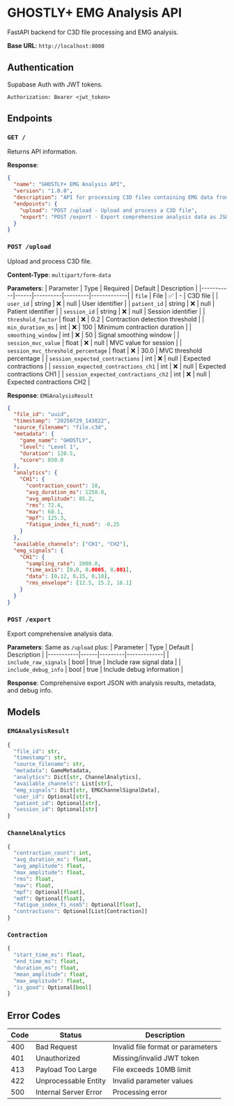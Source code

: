 # GHOSTLY+ EMG Analysis API

FastAPI backend for C3D file processing and EMG analysis.

**Base URL**: `http://localhost:8000`

## Authentication

Supabase Auth with JWT tokens.

```http
Authorization: Bearer <jwt_token>
```

## Endpoints

### `GET /`

Returns API information.

**Response**:
```json
{
  "name": "GHOSTLY+ EMG Analysis API",
  "version": "1.0.0",
  "description": "API for processing C3D files containing EMG data from the GHOSTLY rehabilitation game",
  "endpoints": {
    "upload": "POST /upload - Upload and process a C3D file",
    "export": "POST /export - Export comprehensive analysis data as JSON"
  }
}
```

### `POST /upload`

Upload and process C3D file.

**Content-Type**: `multipart/form-data`

**Parameters**:
| Parameter | Type | Required | Default | Description |
|-----------|------|----------|---------|-------------|
| `file` | File | ✅ | - | C3D file |
| `user_id` | string | ❌ | null | User identifier |
| `patient_id` | string | ❌ | null | Patient identifier |
| `session_id` | string | ❌ | null | Session identifier |
| `threshold_factor` | float | ❌ | 0.2 | Contraction detection threshold |
| `min_duration_ms` | int | ❌ | 100 | Minimum contraction duration |
| `smoothing_window` | int | ❌ | 50 | Signal smoothing window |
| `session_mvc_value` | float | ❌ | null | MVC value for session |
| `session_mvc_threshold_percentage` | float | ❌ | 30.0 | MVC threshold percentage |
| `session_expected_contractions` | int | ❌ | null | Expected contractions |
| `session_expected_contractions_ch1` | int | ❌ | null | Expected contractions CH1 |
| `session_expected_contractions_ch2` | int | ❌ | null | Expected contractions CH2 |

**Response**: `EMGAnalysisResult`
```json
{
  "file_id": "uuid",
  "timestamp": "20250729_143022",
  "source_filename": "file.c3d",
  "metadata": {
    "game_name": "GHOSTLY",
    "level": "Level 1",
    "duration": 120.5,
    "score": 850.0
  },
  "analytics": {
    "CH1": {
      "contraction_count": 18,
      "avg_duration_ms": 1250.0,
      "avg_amplitude": 85.2,
      "rms": 72.4,
      "mav": 68.1,
      "mpf": 125.3,
      "fatigue_index_fi_nsm5": -0.25
    }
  },
  "available_channels": ["CH1", "CH2"],
  "emg_signals": {
    "CH1": {
      "sampling_rate": 2000.0,
      "time_axis": [0.0, 0.0005, 0.001],
      "data": [0.12, 0.15, 0.18],
      "rms_envelope": [12.5, 15.2, 18.1]
    }
  }
}
```

### `POST /export`

Export comprehensive analysis data.

**Parameters**: Same as `/upload` plus:
| Parameter | Type | Default | Description |
|-----------|------|---------|-------------|
| `include_raw_signals` | bool | true | Include raw signal data |
| `include_debug_info` | bool | true | Include debug information |

**Response**: Comprehensive export JSON with analysis results, metadata, and debug info.

## Models

### `EMGAnalysisResult`
```python
{
  "file_id": str,
  "timestamp": str,
  "source_filename": str,
  "metadata": GameMetadata,
  "analytics": Dict[str, ChannelAnalytics],
  "available_channels": List[str],
  "emg_signals": Dict[str, EMGChannelSignalData],
  "user_id": Optional[str],
  "patient_id": Optional[str],
  "session_id": Optional[str]
}
```

### `ChannelAnalytics`
```python
{
  "contraction_count": int,
  "avg_duration_ms": float,
  "avg_amplitude": float,
  "max_amplitude": float,
  "rms": float,
  "mav": float,
  "mpf": Optional[float],
  "mdf": Optional[float],
  "fatigue_index_fi_nsm5": Optional[float],
  "contractions": Optional[List[Contraction]]
}
```

### `Contraction`
```python
{
  "start_time_ms": float,
  "end_time_ms": float,
  "duration_ms": float,
  "mean_amplitude": float,
  "max_amplitude": float,
  "is_good": Optional[bool]
}
```

## Error Codes

| Code | Status | Description |
|------|--------|-------------|
| 400 | Bad Request | Invalid file format or parameters |
| 401 | Unauthorized | Missing/invalid JWT token |
| 413 | Payload Too Large | File exceeds 10MB limit |
| 422 | Unprocessable Entity | Invalid parameter values |
| 500 | Internal Server Error | Processing error |